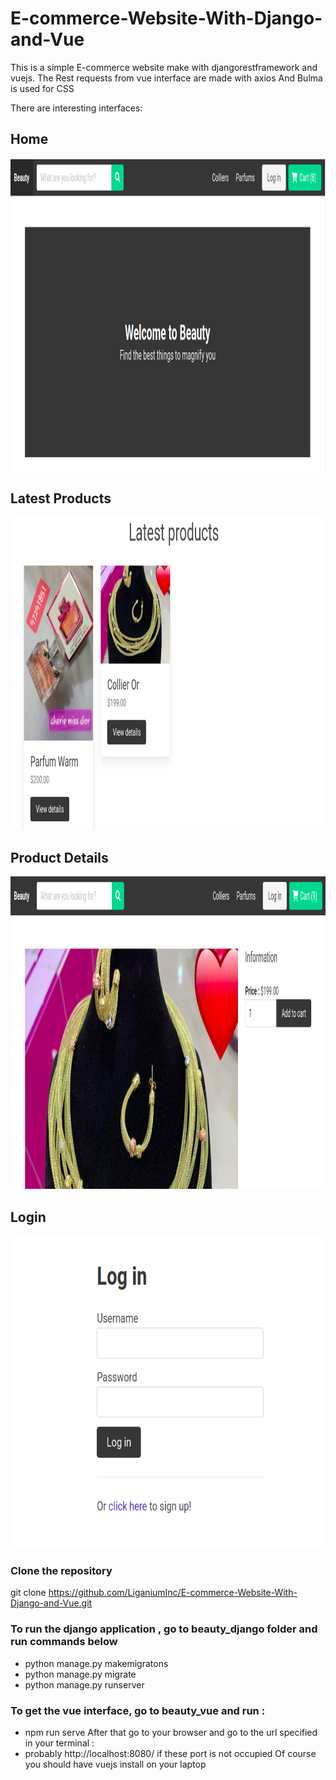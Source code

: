 # E-commerce-Website-With-Django-and-Vue

This is a simple E-commerce website make with djangorestframework and vuejs. 
The Rest requests from vue interface are made with axios
And Bulma is used for CSS

There are interesting interfaces:

## Home
<img src="/Photos Readme/home1.png" alt="Home" style="height: 500px; width:1000px;"/>


## Latest Products
<img src="/Photos Readme/latests_products.png" alt="Home" style="height: 500px; width:1000px;"/>


## Product Details 
<img src="/Photos Readme/product_detail.png" alt="Home" style="height: 500px; width:1000px;"/>


## Login
<img src="/Photos Readme/login.png" alt="Home" style="height: 500px; width:500px;"/>


### Clone the repository
git clone https://github.com/LiganiumInc/E-commerce-Website-With-Django-and-Vue.git

### To run the django application , go to beauty_django folder and run commands below
- python manage.py makemigratons
- python manage.py migrate
- python manage.py runserver


### To get the vue interface, go to beauty_vue and run : 
- npm run serve
After that go to your browser and go to the url specified in your terminal :
-  probably http://localhost:8080/  if these port is not occupied
Of course you should have vuejs install on your laptop
